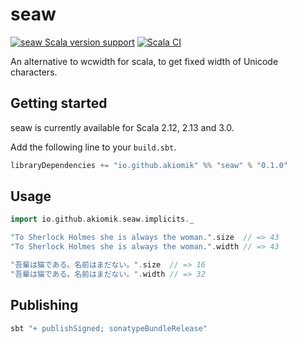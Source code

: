 # seaw

[![seaw Scala version support](https://index.scala-lang.org/akiomik/seaw/seaw/latest.svg?color=blue&style=flat)](https://index.scala-lang.org/akiomik/seaw/seaw)
[![Scala CI](https://github.com/akiomik/seaw/actions/workflows/scala-ci.yml/badge.svg)](https://github.com/akiomik/seaw/actions/workflows/scala-ci.yml)

An alternative to wcwidth for scala, to get fixed width of Unicode characters.

## Getting started

seaw is currently available for Scala 2.12, 2.13 and 3.0.

Add the following line to your `build.sbt`.

```scala
libraryDependencies += "io.github.akiomik" %% "seaw" % "0.1.0"
```

## Usage

```scala
import io.github.akiomik.seaw.implicits._

"To Sherlock Holmes she is always the woman.".size  // => 43
"To Sherlock Holmes she is always the woman.".width // => 43

"吾輩は猫である。名前はまだない。".size  // => 16
"吾輩は猫である。名前はまだない。".width // => 32
```

## Publishing

```sh
sbt "+ publishSigned; sonatypeBundleRelease"
```
